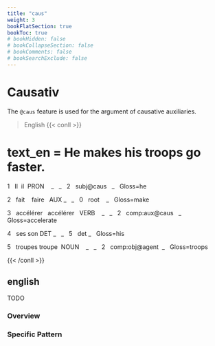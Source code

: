 ```yaml
---
title: "caus"
weight: 3
bookFlatSection: true
bookToc: true
# bookHidden: false
# bookCollapseSection: false
# bookComments: false
# bookSearchExclude: false
---
```

# Causativ
The `@caus` feature is used for the argument of causative auxiliaries.

> English
{{< conll >}}

# text_en = He makes his troops go faster.

1   Il  il  PRON    _   _   2   subj@caus   _   Gloss=he

2   fait    faire   AUX _   _   0   root    _   Gloss=make

3   accélérer   accélérer   VERB    _   _   2   comp:aux@caus   _   Gloss=accelerate

4   ses son DET _   _   5   det _   Gloss=his

5   troupes troupe  NOUN    _   _   2   comp:obj@agent  _   Gloss=troops

{{< /conll >}}







## english

TODO
### Overview

### Specific Pattern



